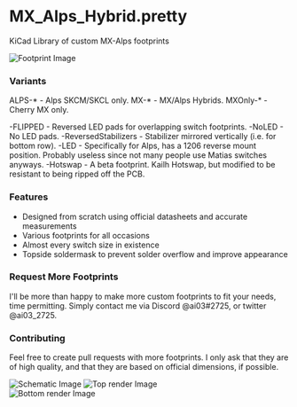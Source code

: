 # MX_Alps_Hybrid.pretty
KiCad Library of custom MX-Alps footprints

![Footprint Image](https://raw.githubusercontent.com/ai03-2725/MX_Alps_Hybrid.pretty/master/Screenshots/Footprint.png)  

### Variants
ALPS-* - Alps SKCM/SKCL only.
MX-* - MX/Alps Hybrids.
MXOnly-* - Cherry MX only.

-FLIPPED - Reversed LED pads for overlapping switch footprints.
-NoLED - No LED pads.
-ReversedStabilizers - Stabilizer mirrored vertically (i.e. for bottom row).
-LED - Specifically for Alps, has a 1206 reverse mount position. Probably useless since not many people use Matias switches anyways.
-Hotswap - A beta footprint. Kailh Hotswap, but modified to be resistant to being ripped off the PCB.

### Features
 * Designed from scratch using official datasheets and accurate measurements
 * Various footprints for all occasions
 * Almost every switch size in existence
 * Topside soldermask to prevent solder overflow and improve appearance

### Request More Footprints
I'll be more than happy to make more custom footprints to fit your needs, time permitting.
Simply contact me via Discord @ai03#2725, or twitter @ai03_2725.

### Contributing
Feel free to create pull requests with more footprints. I only ask that they are of high quality, and that they are based on official dimensions, if possible.

![Schematic Image](https://raw.githubusercontent.com/ai03-2725/MX_Alps_Hybrid.pretty/master/Screenshots/Schematic.png) 
![Top render Image](https://raw.githubusercontent.com/ai03-2725/MX_Alps_Hybrid.pretty/master/Screenshots/Render-Topside.png)  
![Bottom render Image](https://raw.githubusercontent.com/ai03-2725/MX_Alps_Hybrid.pretty/master/Screenshots/Render-Bottomside.png)  
